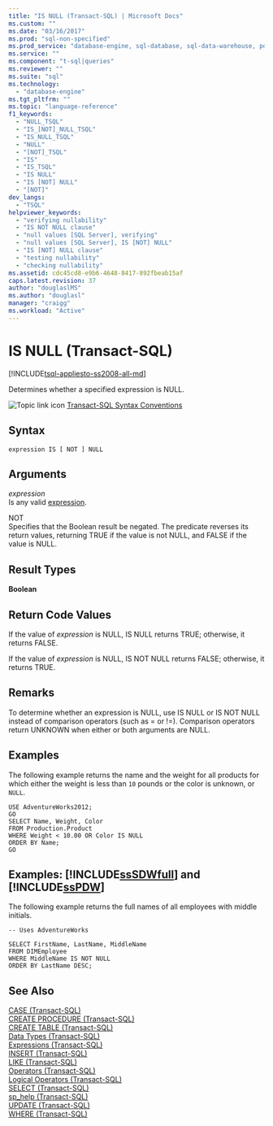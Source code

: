 ```yaml
---
title: "IS NULL (Transact-SQL) | Microsoft Docs"
ms.custom: ""
ms.date: "03/16/2017"
ms.prod: "sql-non-specified"
ms.prod_service: "database-engine, sql-database, sql-data-warehouse, pdw"
ms.service: ""
ms.component: "t-sql|queries"
ms.reviewer: ""
ms.suite: "sql"
ms.technology: 
  - "database-engine"
ms.tgt_pltfrm: ""
ms.topic: "language-reference"
f1_keywords: 
  - "NULL_TSQL"
  - "IS_[NOT]_NULL_TSQL"
  - "IS_NULL_TSQL"
  - "NULL"
  - "[NOT]_TSQL"
  - "IS"
  - "IS_TSQL"
  - "IS NULL"
  - "IS [NOT] NULL"
  - "[NOT]"
dev_langs: 
  - "TSQL"
helpviewer_keywords: 
  - "verifying nullability"
  - "IS NOT NULL clause"
  - "null values [SQL Server], verifying"
  - "null values [SQL Server], IS [NOT] NULL"
  - "IS [NOT] NULL clause"
  - "testing nullability"
  - "checking nullability"
ms.assetid: cdc45cd8-e9b6-4648-8417-892fbeab15af
caps.latest.revision: 37
author: "douglaslMS"
ms.author: "douglasl"
manager: "craigg"
ms.workload: "Active"
---
```

# IS NULL (Transact-SQL)
[!INCLUDE[tsql-appliesto-ss2008-all-md](../../includes/tsql-appliesto-ss2008-all-md.md)]

  Determines whether a specified expression is NULL.  
  
 ![Topic link icon](../../database-engine/configure-windows/media/topic-link.gif "Topic link icon") [Transact-SQL Syntax Conventions](../../t-sql/language-elements/transact-sql-syntax-conventions-transact-sql.md)  
  
## Syntax  
  
```  
expression IS [ NOT ] NULL  
```  
  
## Arguments  
 *expression*  
 Is any valid [expression](../../t-sql/language-elements/expressions-transact-sql.md).  
  
 NOT  
 Specifies that the Boolean result be negated. The predicate reverses its return values, returning TRUE if the value is not NULL, and FALSE if the value is NULL.  
  
## Result Types  
 **Boolean**  
  
## Return Code Values  
 If the value of *expression* is NULL, IS NULL returns TRUE; otherwise, it returns FALSE.  
  
 If the value of *expression* is NULL, IS NOT NULL returns FALSE; otherwise, it returns TRUE.  
  
## Remarks  
 To determine whether an expression is NULL, use IS NULL or IS NOT NULL instead of comparison operators (such as = or !=). Comparison operators return UNKNOWN when either or both arguments are NULL.  
  
## Examples  
 The following example returns the name and the weight for all products for which either the weight is less than `10` pounds or the color is unknown, or `NULL`.  
  
```  
USE AdventureWorks2012;  
GO  
SELECT Name, Weight, Color  
FROM Production.Product  
WHERE Weight < 10.00 OR Color IS NULL  
ORDER BY Name;  
GO  
```  
  
## Examples: [!INCLUDE[ssSDWfull](../../includes/sssdwfull-md.md)] and [!INCLUDE[ssPDW](../../includes/sspdw-md.md)]  
 The following example returns the full names of all employees with middle initials.  
  
```  
-- Uses AdventureWorks  
  
SELECT FirstName, LastName, MiddleName  
FROM DIMEmployee  
WHERE MiddleName IS NOT NULL  
ORDER BY LastName DESC;  
```  
  
## See Also  
 [CASE &#40;Transact-SQL&#41;](../../t-sql/language-elements/case-transact-sql.md)   
 [CREATE PROCEDURE &#40;Transact-SQL&#41;](../../t-sql/statements/create-procedure-transact-sql.md)   
 [CREATE TABLE &#40;Transact-SQL&#41;](../../t-sql/statements/create-table-transact-sql.md)   
 [Data Types &#40;Transact-SQL&#41;](../../t-sql/data-types/data-types-transact-sql.md)   
 [Expressions &#40;Transact-SQL&#41;](../../t-sql/language-elements/expressions-transact-sql.md)   
 [INSERT &#40;Transact-SQL&#41;](../../t-sql/statements/insert-transact-sql.md)   
 [LIKE &#40;Transact-SQL&#41;](../../t-sql/language-elements/like-transact-sql.md)   
 [Operators &#40;Transact-SQL&#41;](../../t-sql/language-elements/operators-transact-sql.md)   
 [Logical Operators &#40;Transact-SQL&#41;](../../t-sql/language-elements/logical-operators-transact-sql.md)   
 [SELECT &#40;Transact-SQL&#41;](../../t-sql/queries/select-transact-sql.md)   
 [sp_help &#40;Transact-SQL&#41;](../../relational-databases/system-stored-procedures/sp-help-transact-sql.md)   
 [UPDATE &#40;Transact-SQL&#41;](../../t-sql/queries/update-transact-sql.md)   
 [WHERE &#40;Transact-SQL&#41;](../../t-sql/queries/where-transact-sql.md)  
  
  

